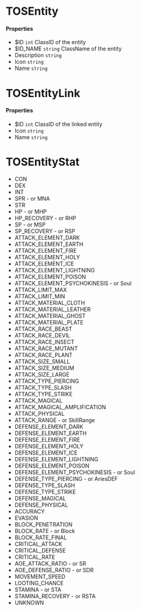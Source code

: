 # TOSEntity

#### Properties
- $ID `int` ClassID of the entity
- $ID_NAME `string` ClassName of the entity
- Description `string`
- Icon `string`
- Name `string`

# TOSEntityLink

#### Properties
- $ID `int` ClassID of the linked entity
- Icon `string`
- Name `string`

# TOSEntityStat
- CON
- DEX
- INT
- SPR - or MNA
- STR
- HP - or MHP
- HP_RECOVERY - or RHP
- SP - or MSP
- SP_RECOVERY - or RSP
- ATTACK_ELEMENT_DARK
- ATTACK_ELEMENT_EARTH
- ATTACK_ELEMENT_FIRE
- ATTACK_ELEMENT_HOLY
- ATTACK_ELEMENT_ICE
- ATTACK_ELEMENT_LIGHTNING
- ATTACK_ELEMENT_POISON
- ATTACK_ELEMENT_PSYCHOKINESIS - or Soul
- ATTACK_LIMIT_MAX
- ATTACK_LIMIT_MIN
- ATTACK_MATERIAL_CLOTH
- ATTACK_MATERIAL_LEATHER
- ATTACK_MATERIAL_GHOST
- ATTACK_MATERIAL_PLATE
- ATTACK_RACE_BEAST
- ATTACK_RACE_DEVIL
- ATTACK_RACE_INSECT
- ATTACK_RACE_MUTANT
- ATTACK_RACE_PLANT
- ATTACK_SIZE_SMALL
- ATTACK_SIZE_MEDIUM
- ATTACK_SIZE_LARGE
- ATTACK_TYPE_PIERCING
- ATTACK_TYPE_SLASH
- ATTACK_TYPE_STRIKE
- ATTACK_MAGICAL
- ATTACK_MAGICAL_AMPLIFICATION
- ATTACK_PHYSICAL
- ATTACK_RANGE - or SkillRange
- DEFENSE_ELEMENT_DARK
- DEFENSE_ELEMENT_EARTH
- DEFENSE_ELEMENT_FIRE
- DEFENSE_ELEMENT_HOLY
- DEFENSE_ELEMENT_ICE
- DEFENSE_ELEMENT_LIGHTNING
- DEFENSE_ELEMENT_POISON
- DEFENSE_ELEMENT_PSYCHOKINESIS - or Soul
- DEFENSE_TYPE_PIERCING - or AriesDEF
- DEFENSE_TYPE_SLASH
- DEFENSE_TYPE_STRIKE
- DEFENSE_MAGICAL
- DEFENSE_PHYSICAL
- ACCURACY
- EVASION
- BLOCK_PENETRATION
- BLOCK_RATE - or Block
- BLOCK_RATE_FINAL
- CRITICAL_ATTACK
- CRITICAL_DEFENSE
- CRITICAL_RATE
- AOE_ATTACK_RATIO - or SR
- AOE_DEFENSE_RATIO - or SDR
- MOVEMENT_SPEED
- LOOTING_CHANCE
- STAMINA - or STA
- STAMINA_RECOVERY - or RSTA
- UNKNOWN